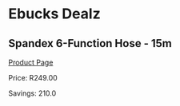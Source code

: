 
# Ebucks Dealz
## Spandex 6-Function Hose - 15m
[Product Page](https://www.ebucks.com/web/shop/productSelected.do?prodId=1173295004&catId=704981826)

Price: R249.00

Savings: 210.0


	